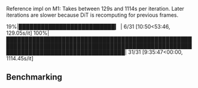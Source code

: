 Reference impl on M1:
Takes between 129s and 1114s per iteration. Later iterations are slower because DiT is recomputing for previous frames.

 
19%|██████████████████████████▎                                                                                                             | 6/31 [10:50<53:46, 129.05s/it]
100%|████████████████████████████████████████████████████████████████████████████████████████████████████████████████████████████████████| 31/31 [9:35:47<00:00, 1114.45s/it]


## Benchmarking
